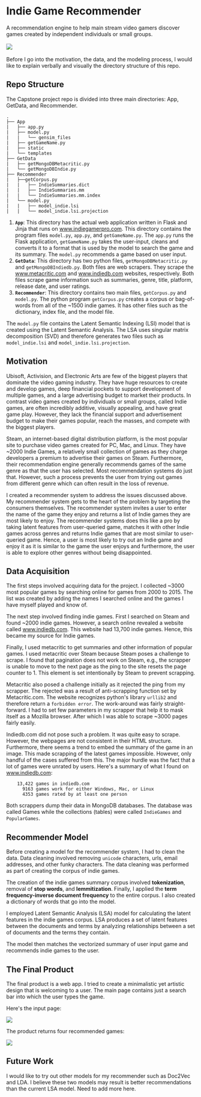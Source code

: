 # Indie Game Recommender

A recommendation engine to help main stream video gamers discover games created by independent individuals or small groups.
<br>
<br>
![](images_readme/Late_summer.png)
<br>
<br>
Before I go into the motivation, the data, and the modeling process, I would like to explain verbally and visually the directory structure of this repo.

## Repo Structure

The Capstone project repo is divided into three main directories: App, GetData, and Recommender.

```
.
├── App
|   ├── app.py
|   ├── model.py
|   |   └── gensim_files
|   ├── getGameName.py
|   ├── static
|   └── templates
├── GetData
|   ├── getMongoDBMetacritic.py
|   └── getMongoDBIndie.py
├── Recommender
|   ├──getCorpus.py
|   |   ├── IndieSummaries.dict
|   |   ├── IndieSummaries.mm
|   |   └── IndieSummaries.mm.index
|   └── model.py
|   |   ├── model_indie.lsi
|   |   └── model_indie.lsi.projection
```


1. **`App`**: This directory has the actual web application written in Flask and Jinja that runs on www.indiegamerpro.com. This directory contains the program files `model.py`, `app.py`, and `getGameName.py`. The `app.py` runs the Flask application, `getGameName.py` takes the user-input, cleans and converts it to a format that is used by the model to search the game and its summary. The `model.py` recommends a game based on user input.
2. **`GetData`**: This directory has two python files, `getMongoDBMetacritic.py` and `getMongoDBIndiedb.py`. Both files are web scrapers. They scrape the www.metacritic.com and www.indiedb.com websites, respectively. Both files scrape game information such as summaries, genre, title, platform, release date, and user ratings.
3. **`Recommender`**: This directory contains two main files, `getCorpus.py` and `model.py`. The python program `getCorpus.py` creates a corpus or bag-of-words from all of the ~1500 indie games. It has other files such as the dictionary, index file, and the model file.

The `model.py` file contains the Latent Semantic Indexing (LSI) model that is created using the Latent Semantic Analysis. The LSA uses singular matrix decomposition (SVD) and therefore generates two files such as `model_indie.lsi` and `model_indie.lsi.projection`.

## Motivation

Ubisoft, Activision, and Electronic Arts are few of the biggest players that dominate the video gaming industry. They have huge resources to create and develop games, deep financial pockets to support development of multiple games, and a large advertising budget to market their products. In contrast video games created by individuals or small groups, called Indie games, are often incredibly additive, visually appealing, and have great game play. However, they lack the financial support and advertisement budget to make their games popular, reach the masses, and compete with the biggest players.

Steam, an internet-based digital distribution platform, is the most popular site to purchase video games created for PC, Mac, and Linux. They have ~2000 Indie Games, a relatively small collection of games as they charge developers a premium to advertise their games on Steam. Furthermore, their recommendation engine generally recommends games of the same genre as that the user has selected. Most recommendation systems do just that. However, such a process prevents the user from trying out games from different genre which can often result in the loss of revenue.

I created a recommender system to address the issues discussed above. My recommender system gets to the heart of the problem by targeting the consumers themselves. The recommender system invites a user to enter the name of the game they enjoy and returns a list of Indie games they are most likely to enjoy. The recommender systems does this like a pro by taking latent features from user-queried game, matches it with other Indie games across genres and returns Indie games that are most similar to user-queried game. Hence, a user is most likely to try out an Indie game and enjoy it as it is similar to the game the user enjoys and furthermore, the user is able to explore other genres without being disappointed.

## Data Acquisition

The first steps involved acquiring data for the project. I collected ~3000 most popular games by searching online for games from 2000 to 2015. The list was created by adding the names I searched online and the games I have myself played and know of.

The next step involved finding indie games. First I searched on Steam and found ~2000 indie games. However, a search online revealed a website called www.indiedb.com. This website had 13,700 indie games. Hence, this became my source for Indie games.

Finally, I used metacritic to get summaries and other information of popular games. I used metacritic over Steam because Steam poses a challenge to scrape. I found that pagination does not work on Steam, e.g., the scrapper is unable to move to the next page as the ping to the site resets the page counter to 1. This element is set intentionally by Steam to prevent scrapping.

Metacritic also posed a challenge initially as it rejected the ping from my scrapper. The rejected was a result of anti-scrapping function set by Metacritic.com. The website recognizes python's library `urllib2` and therefore return a `forbidden error`. The work-around was fairly straight-forward. I had to set few parameters in my scrapper that help it to mask itself as a Mozilla browser. After which I was able to scrape ~3000 pages fairly easily.

Indiedb.com did not pose such a problem. It was quite easy to scrape. However, the webpages are not consistent in their HTML structure. Furthermore, there seems a trend to embed the summary of the game in an image. This made scrapping of the latest games impossible. However, only handful of the cases suffered from this. The major hurdle was the fact that a lot of games were unrated by users. Here's a summary of what I found on www.indiedb.com:

```
    13,422 games in indiedb.com
      9163 games work for either Windows, Mac, or Linux
      4353 games rated by at least one person
```

Both scrappers dump their data in MongoDB databases. The database was called Games while the collections (tables) were called ``IndieGames`` and ``PopularGames``.

## Recommender Model

Before creating a model for the recommender system, I had to clean the data. Data cleaning involved removing ```unicode``` characters, urls, email addresses, and other funky characters. The data cleaning was performed as part of creating the corpus of indie games.

The creation of the indie games summary corpus involved **tokenization**, removal of **stop words**, and **lemmitization**. Finally, I applied the **term frequency-inverse document frequency** to the entire corpus. I also created a dictionary of words that go into the model.

I employed Latent Semantic Analysis (LSA) model for calculating the latent features in the indie games corpus. LSA produces a set of latent features between the documents and terms by analyzing relationships between a set of documents and the terms they contain.

The model then matches the vectorized summary of user input game and recommends indie games to the user.

## The Final Product

The final product is a web app. I tried to create a minimalistic yet artistic design that is welcoming to a user. The main page contains just a search bar into which the user types the game.

Here's the input page:

![](images_readme/website_1.png)

The product returns four recommended games:

![](images_readme/website_2.png)

## Future Work

I would like to try out other models for my recommender such as Doc2Vec and LDA. I believe these two models may result is better recommendations than the current LSA model. Need to add more here. 
